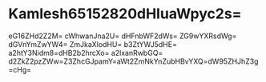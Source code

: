 # Kamlesh65152820dHluaWpyc2s=
eG16ZHd2Z2M=
cWhwanJna2U=
dHFnbWF2dWs=
ZG9wYXRsdWg=
dGVnYmZwYW4=
ZmJkaXlodHU=
b3ZtYWJ5dHE=
a2htY3Nidm8=dHB2b2hrcXo=
a2lxanRwbGQ=
d2ZkZ2pzZWw=Z3ZhcGJpamY=aWt2ZmNkYnZubHBvYXQ=dW95ZHJhZ3g=cHg=
